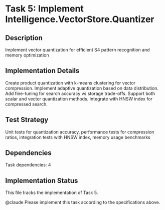 # Task 5: Implement Intelligence.VectorStore.Quantizer

## Description
Implement vector quantization for efficient S4 pattern recognition and memory optimization

## Implementation Details
Create product quantization with k-means clustering for vector compression. Implement adaptive quantization based on data distribution. Add fine-tuning for search accuracy vs storage trade-offs. Support both scalar and vector quantization methods. Integrate with HNSW index for compressed search.

## Test Strategy
Unit tests for quantization accuracy, performance tests for compression ratios, integration tests with HNSW index, memory usage benchmarks

## Dependencies
Task dependencies: 4

## Implementation Status
This file tracks the implementation of Task 5.

@claude Please implement this task according to the specifications above.

